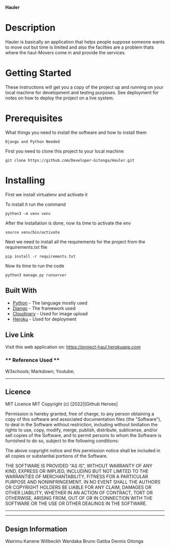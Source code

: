 
**Hauler**


# Description

Hauler is basically an application that helps people suppose someone wants to move out but time is limited and also the facilties are a problem thats where the haul-Movers come in and provide the services.


# Getting Started

These instructions will get you a copy of the project up and running on your local machine for development and testing purposes. See deployment for notes on how to deploy the project on a live system.

# Prerequisites

What things you need to install the software and how to install them

    Django and Python Needed
 
First you need to clone this project to your local machine

    git clone https://github.com/Developer-Gitonga/Hauler.git

# Installing

First we install virtualenv and activate it

To install it run the command

    python3 -m venv venv

After the installation is done, now its time to activate the env

    source venv/bin/activate

Next we need to install all the requirements for the project from the requirements.txt file

    pip install -r requirements.txt

Now its time to run the code

    python3 manage.py runserver

## Built With

* [Python](https://docs.python.org/3/download.html) - The language mostly used
* [Django](https://docs.djangoproject.com/en/4.0/) - The framework used
* [Cloudinary](https://cloudinary.com/) - Used for image upload
* [Heroku](https://www.heroku.com/) - Used for deployment



## Live Link

Visit this web application on: https://project-haul.herokuapp.com


### ** Reference Used ** ###
W3schools;
Markdown;
Youtube;

---
## Licence

MIT Licence
MIT Copyright (c) [2022][Github Heroes]

Permission is hereby granted, free of charge, to any person obtaining a copy of this software and associated documentation files (the "Software"), to deal in the Software without restriction, including without limitation the rights to use, copy, modify, merge, publish, distribute, sublicense, and/or sell copies of the Software, and to permit persons to whom the Software is furnished to do so, subject to the following conditions:

The above copyright notice and this permission notice shall be included in all copies or substantial portions of the Software.

THE SOFTWARE IS PROVIDED "AS IS", WITHOUT WARRANTY OF ANY KIND, EXPRESS OR IMPLIED, INCLUDING BUT NOT LIMITED TO THE WARRANTIES OF MERCHANTABILITY, FITNESS FOR A PARTICULAR PURPOSE AND NONINFRINGEMENT. IN NO EVENT SHALL THE AUTHORS OR COPYRIGHT HOLDERS BE LIABLE FOR ANY CLAIM, DAMAGES OR OTHER LIABILITY, WHETHER IN AN ACTION OF CONTRACT, TORT OR OTHERWISE, ARISING FROM, OUT OF OR IN CONNECTION WITH THE SOFTWARE OR THE USE OR OTHER DEALINGS IN THE SOFTWARE.


---

---
## Design Information
Wairimu Kanene
Willbeckh Wandaka
Bruno Gatiba
Dennis Gitonga
